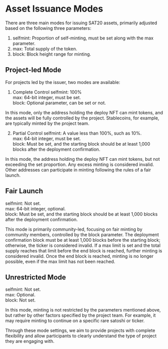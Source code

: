 Asset Issuance Modes
====

There are three main modes for issuing SAT20 assets, primarily adjusted based on the following three parameters:
1. selfmint: Proportion of self-minting, must be set along with the max parameter.
2. max: Total supply of the token.
3. block: Block height range for minting.

Project-led Mode
----

For projects led by the issuer, two modes are available:

1. Complete Control
selfmint: 100%  
max: 64-bit integer, must be set.  
block: Optional parameter, can be set or not.  

In this mode, only the address holding the deploy NFT can mint tokens, and the assets will be fully controlled by the project. Stablecoins, for example, are typically minted by the project team.

2. Partial Control
selfmint: A value less than 100%, such as 10%.  
max: 64-bit integer, must be set.  
block: Must be set, and the starting block should be at least 1,000 blocks after the deployment confirmation.  

In this mode, the address holding the deploy NFT can mint tokens, but not exceeding the set proportion. Any excess minting is considered invalid. Other addresses can participate in minting following the rules of a fair launch.  

Fair Launch
----
selfmint: Not set.  
max: 64-bit integer, optional.  
block: Must be set, and the starting block should be at least 1,000 blocks after the deployment confirmation.  

This mode is primarily community-led, focusing on fair minting by community members, controlled by the block parameter. The deployment confirmation block must be at least 1,000 blocks before the starting block; otherwise, the ticker is considered invalid. If a max limit is set and the total supply reaches that limit before the end block is reached, further minting is considered invalid. Once the end block is reached, minting is no longer possible, even if the max limit has not been reached.  

Unrestricted Mode
----
selfmint: Not set.  
max: Optional.  
block: Not set.  

In this mode, minting is not restricted by the parameters mentioned above, but rather by other factors specified by the project team. For example, it may require minting to continue on a specific rare satoshi or ticker.  

Through these mode settings, we aim to provide projects with complete flexibility and allow participants to clearly understand the type of project they are engaging with.  